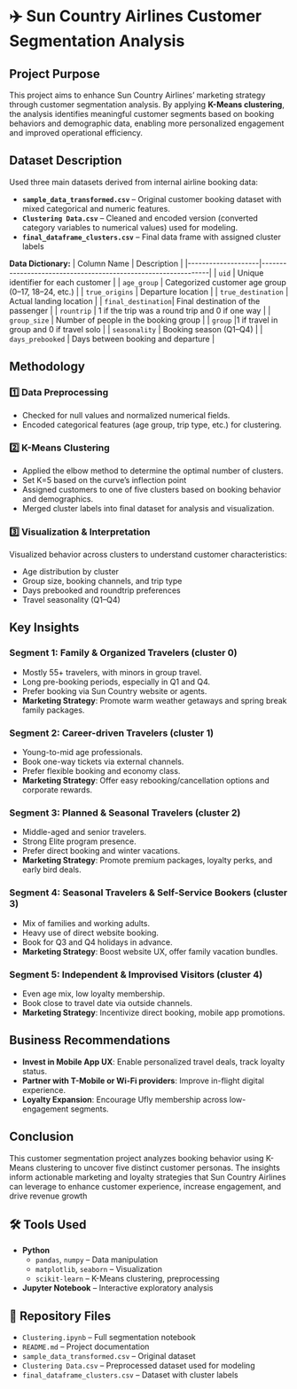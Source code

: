 # ✈️ Sun Country Airlines Customer Segmentation Analysis

## Project Purpose
This project aims to enhance Sun Country Airlines’ marketing strategy through customer segmentation analysis. By applying **K-Means clustering**, the analysis identifies meaningful customer segments based on booking behaviors and demographic data, enabling more personalized engagement and improved operational efficiency.

## Dataset Description

Used three main datasets derived from internal airline booking data:
- **`sample_data_transformed.csv`** – Original customer booking dataset with mixed categorical and numeric features.
- **`Clustering Data.csv`** – Cleaned and encoded version (converted category variables to numerical values) used for modeling.
- **`final_dataframe_clusters.csv`** – Final data frame with assigned cluster labels 

**Data Dictionary:**
| Column Name        | Description                                                   |
|--------------------|---------------------------------------------------------------|
| `uid`              | Unique identifier for each customer                           |
| `age_group`        | Categorized customer age group (0–17, 18–24, etc.)            |
| `true_origins`     | Departure location                                            |
| `true_destination` | Actual landing location                                       |
| `final_destination`| Final destination of the passenger                            |
| `rountrip`         | 1 if the trip was a round trip and 0 if one way                     |
| `group_size`       | Number of people in the booking group                         |
| `group`            |1 if travel in group and 0 if travel solo                    |
| `seasonality`      | Booking season (Q1–Q4)                                        |
| `days_prebooked`   | Days between booking and departure                            |

## Methodology

### 1️⃣ Data Preprocessing
- Checked for null values and normalized numerical fields.
- Encoded categorical features (age group, trip type, etc.) for clustering.

### 2️⃣ K-Means Clustering
- Applied the elbow method to determine the optimal number of clusters.
- Set K=5 based on the curve’s inflection point
- Assigned customers to one of five clusters based on booking behavior and demographics.
- Merged cluster labels into final dataset for analysis and visualization.

### 3️⃣ Visualization & Interpretation
Visualized behavior across clusters to understand customer characteristics:
- Age distribution by cluster
- Group size, booking channels, and trip type
- Days prebooked and roundtrip preferences
- Travel seasonality (Q1–Q4)

## Key Insights

### **Segment 1: Family & Organized Travelers** (cluster 0)
- Mostly 55+ travelers, with minors in group travel.
- Long pre-booking periods, especially in Q1 and Q4.
- Prefer booking via Sun Country website or agents.
- **Marketing Strategy**: Promote warm weather getaways and spring break family packages.

### **Segment 2: Career-driven Travelers** (cluster 1)
- Young-to-mid age professionals.
- Book one-way tickets via external channels.
- Prefer flexible booking and economy class.
- **Marketing Strategy**: Offer easy rebooking/cancellation options and corporate rewards.

### **Segment 3: Planned & Seasonal Travelers** (cluster 2)
- Middle-aged and senior travelers.
- Strong Elite program presence.
- Prefer direct booking and winter vacations.
- **Marketing Strategy**: Promote premium packages, loyalty perks, and early bird deals.

### **Segment 4: Seasonal Travelers & Self-Service Bookers** (cluster 3)
- Mix of families and working adults.
- Heavy use of direct website booking.
- Book for Q3 and Q4 holidays in advance.
- **Marketing Strategy**: Boost website UX, offer family vacation bundles.

### **Segment 5: Independent & Improvised Visitors** (cluster 4)
- Even age mix, low loyalty membership.
- Book close to travel date via outside channels.
- **Marketing Strategy**: Incentivize direct booking, mobile app promotions.

## Business Recommendations
- **Invest in Mobile App UX**: Enable personalized travel deals, track loyalty status.
- **Partner with T-Mobile or Wi-Fi providers**: Improve in-flight digital experience.
- **Loyalty Expansion**: Encourage Ufly membership across low-engagement segments.

## Conclusion
This customer segmentation project analyzes booking behavior using K-Means clustering to uncover five distinct customer personas. The insights inform actionable marketing and loyalty strategies that Sun Country Airlines can leverage to enhance customer experience, increase engagement, and drive revenue growth

## 🛠 Tools Used
- **Python**
  - `pandas`, `numpy` – Data manipulation
  - `matplotlib`, `seaborn` – Visualization
  - `scikit-learn` – K-Means clustering, preprocessing
- **Jupyter Notebook** – Interactive exploratory analysis

## 📂 Repository Files
- `Clustering.ipynb` – Full segmentation notebook
- `README.md` – Project documentation
- `sample_data_transformed.csv` – Original dataset
- `Clustering Data.csv` – Preprocessed dataset used for modeling
- `final_dataframe_clusters.csv` – Dataset with cluster labels
  
